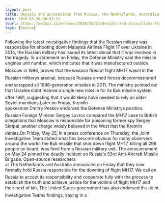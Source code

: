 ```yaml
---
layout: post
title: Denials and accusations from Russia, the Netherlands, Australia, the U.S., the EU, and NATO follow new MH17 findings by JIT and Bellingcat
date: 2018-05-26 00:02:11
tourl: https://meduza.io/en/news/2018/05/25/denials-and-accusations-from-russia-the-netherlands-australia-the-u-s-the-eu-and-nato-follow-new-mh17-findings-by-jit-and-bellingcat
tags: [Source]
---
```

Following the latest investigative findings that the Russian military was responsible for shooting down Malaysia Airlines Flight 17 over Ukraine in 2014, the Russian military has issued its latest denial that it was involved in the tragedy. In a statement on Friday, the Defense Ministry said the missile engines unit number, which indicates that it was manufactured outside Moscow in 1986, proves that the weapon fired at flight MH17 wasnt in the Russian militarys arsenal, because Russias armed forces decommissioned and scrapped all 1986-generation missiles in 2011. The ministry pointed out that Ukraine didnt receive a single new missile for its Buk missile system after 1991, suggesting that it would likely have needed to rely on older Soviet munitions.Later on Friday, Kremlin spokesman Dmitry Peskov endorsed the Defense Ministrys position. Russian Foreign Minister Sergey Lavrov compared the MH17 case to British allegations that Moscow is responsible for poisoning former spy Sergey Skripal  another charge widely believed in the West that the Kremlin denies.On Friday, May 25, In a press conference on Thursday, the Joint Investigative Team stated what has become obvious for many observers around the world: the Buk missile that shot down flight MH17, killing all 298 people on board, was fired from a Russian military unit. The announcement on May 24 pinned the deadly incident on Russia's 53rd Anti-Aircraft Missile Brigade. Open-source researchers at The Netherlands and Australia announced on Friday that they now formally hold Russia responsible for the downing of flight MH17. We call on Russia to accept its responsibility and cooperate fully with the process to establish the truth and achieve justice for the victims of flight MH17 and their next of kin, The United States government has also endorsed the Joint Investigative Teams findings, saying in a 